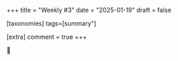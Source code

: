 +++
title = "Weekly #3"
date = "2025-01-19"
draft = false

[taxonomies]
tags=[summary"]

[extra]
comment = true
+++

🍇
